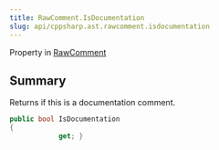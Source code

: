 ```yaml
---
title: RawComment.IsDocumentation
slug: api/cppsharp.ast.rawcomment.isdocumentation
---
```

Property in [RawComment](/api/cppsharp/ast/rawcomment)

## Summary


Returns if this is a documentation comment.


```csharp
public bool IsDocumentation
{
            get; }
```

